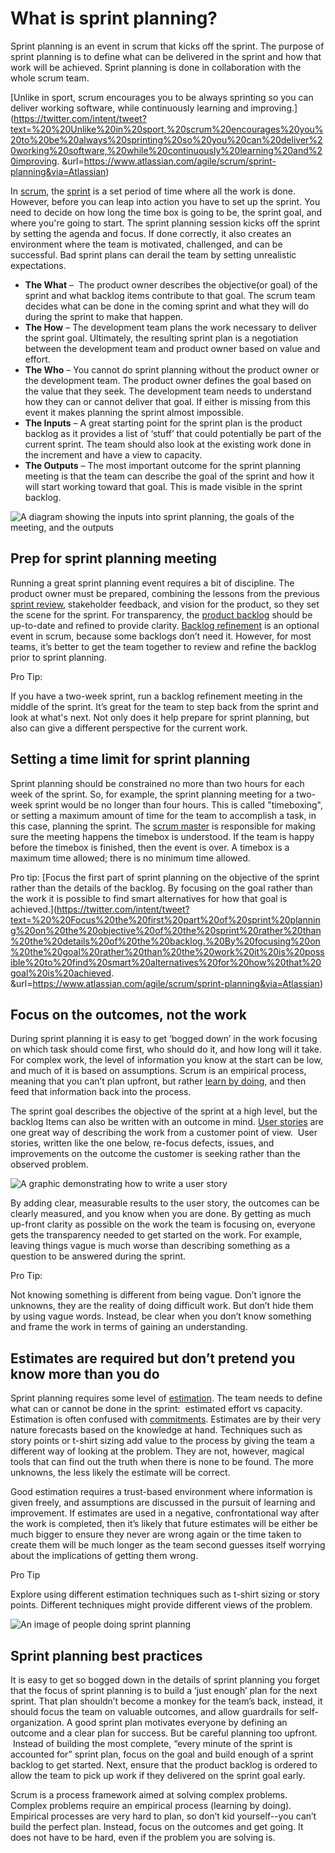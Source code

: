 # What is sprint planning?

Sprint planning is an event in scrum that kicks off the sprint. The purpose of sprint planning is to define what can be delivered in the sprint and how that work will be achieved. Sprint planning is done in collaboration with the whole scrum team.

[Unlike in sport, scrum encourages you to be always sprinting so you can deliver working software, while continuously learning and improving.](https://twitter.com/intent/tweet?text=%20%20Unlike%20in%20sport,%20scrum%20encourages%20you%20to%20be%20always%20sprinting%20so%20you%20can%20deliver%20working%20software,%20while%20continuously%20learning%20and%20improving. &url=https://www.atlassian.com/agile/scrum/sprint-planning&via=Atlassian)

In [scrum](https://www.atlassian.com/agile/scrum), the [sprint](https://www.atlassian.com/agile/scrum/sprints) is a set period of time where all the work is done. However, before you can leap into action you have to set up the sprint. You need to decide on how long the time box is going to be, the sprint goal, and where you're going to start. The sprint planning session kicks off the sprint by setting the agenda and focus. If done correctly, it also creates an environment where the team is motivated, challenged, and can be successful. Bad sprint plans can derail the team by setting unrealistic expectations.

-   **The What** –  The product owner describes the objective(or goal) of the sprint and what backlog items contribute to that goal. The scrum team decides what can be done in the coming sprint and what they will do during the sprint to make that happen.
-   **The How** – The development team plans the work necessary to deliver the sprint goal. Ultimately, the resulting sprint plan is a negotiation between the development team and product owner based on value and effort.
-   **The Who** – You cannot do sprint planning without the product owner or the development team. The product owner defines the goal based on the value that they seek. The development team needs to understand how they can or cannot deliver that goal. If either is missing from this event it makes planning the sprint almost impossible.
-   **The Inputs** – A great starting point for the sprint plan is the product backlog as it provides a list of ‘stuff’ that could potentially be part of the current sprint. The team should also look at the existing work done in the increment and have a view to capacity.
-   **The Outputs** – The most important outcome for the sprint planning meeting is that the team can describe the goal of the sprint and how it will start working toward that goal. This is made visible in the sprint backlog.

![A diagram showing the inputs into sprint planning, the goals of the meeting, and the outputs](https://wac-cdn.atlassian.com/dam/jcr:d898416a-7850-4cb8-a283-915a1f377ad6/sprint%20planning%20diagram.svg?cdnVersion=1483)

## Prep for sprint planning meeting

Running a great sprint planning event requires a bit of discipline. The product owner must be prepared, combining the lessons from the previous [sprint review](https://www.atlassian.com/agile/scrum/sprint-reviews), stakeholder feedback, and vision for the product, so they set the scene for the sprint. For transparency, the [product backlog](https://www.atlassian.com/agile/scrum/backlogs) should be up-to-date and refined to provide clarity. [Backlog refinement](https://www.atlassian.com/agile/scrum/backlog-refinement) is an optional event in scrum, because some backlogs don’t need it. However, for most teams, it’s better to get the team together to review and refine the backlog prior to sprint planning.

Pro Tip:

If you have a two-week sprint, run a backlog refinement meeting in the middle of the sprint. It’s great for the team to step back from the sprint and look at what's next. Not only does it help prepare for sprint planning, but also can give a different perspective for the current work.

## Setting a time limit for sprint planning

Sprint planning should be constrained no more than two hours for each week of the sprint. So, for example, the sprint planning meeting for a two-week sprint would be no longer than four hours. This is called "timeboxing", or setting a maximum amount of time for the team to accomplish a task, in this case, planning the sprint. The [scrum master](https://www.atlassian.com/agile/scrum/scrum-master) is responsible for making sure the meeting happens the timebox is understood. If the team is happy before the timebox is finished, then the event is over. A timebox is a maximum time allowed; there is no minimum time allowed.

Pro tip: [Focus the first part of sprint planning on the objective of the sprint rather than the details of the backlog. By focusing on the goal rather than the work it is possible to find smart alternatives for how that goal is achieved.](https://twitter.com/intent/tweet?text=%20%20Focus%20the%20first%20part%20of%20sprint%20planning%20on%20the%20objective%20of%20the%20sprint%20rather%20than%20the%20details%20of%20the%20backlog.%20By%20focusing%20on%20the%20goal%20rather%20than%20the%20work%20it%20is%20possible%20to%20find%20smart%20alternatives%20for%20how%20that%20goal%20is%20achieved. &url=https://www.atlassian.com/agile/scrum/sprint-planning&via=Atlassian)

## Focus on the outcomes, not the work

During sprint planning it is easy to get ‘bogged down’ in the work focusing on which task should come first, who should do it, and how long will it take. For complex work, the level of information you know at the start can be low, and much of it is based on assumptions. Scrum is an empirical process, meaning that you can’t plan upfront, but rather [learn by doing](https://www.atlassian.com/team-playbook/plays?attributes=customer-centricity), and then feed that information back into the process.

The sprint goal describes the objective of the sprint at a high level, but the backlog Items can also be written with an outcome in mind. [User stories](https://www.atlassian.com/agile/project-management/user-stories) are one great way of describing the work from a customer point of view.  User stories, written like the one below, re-focus defects, issues, and improvements on the outcome the customer is seeking rather than the observed problem.

![A graphic demonstrating how to write a user story](https://wac-cdn.atlassian.com/dam/jcr:808e2578-77e9-4f93-a092-32f69942984b/user%20story%20definition.svg?cdnVersion=1483)

By adding clear, measurable results to the user story, the outcomes can be clearly measured, and you know when you are done. By getting as much up-front clarity as possible on the work the team is focusing on, everyone gets the transparency needed to get started on the work. For example, leaving things vague is much worse than describing something as a question to be answered during the sprint.

Pro Tip:

Not knowing something is different from being vague. Don’t ignore the unknowns, they are the reality of doing difficult work. But don’t hide them by using vague words. Instead, be clear when you don’t know something and frame the work in terms of gaining an understanding.

## Estimates are required but don’t pretend you know more than you do

Sprint planning requires some level of [estimation](https://www.atlassian.com/agile/project-management/estimation). The team needs to define what can or cannot be done in the sprint:  estimated effort vs capacity. Estimation is often confused with [commitments](https://www.scrum.org/index.php/resources/blog/c-word-scrum-guide). Estimates are by their very nature forecasts based on the knowledge at hand. Techniques such as story points or t-shirt sizing add value to the process by giving the team a different way of looking at the problem. They are not, however, magical tools that can find out the truth when there is none to be found. The more unknowns, the less likely the estimate will be correct.

Good estimation requires a trust-based environment where information is given freely, and assumptions are discussed in the pursuit of learning and improvement. If estimates are used in a negative, confrontational way after the work is completed, then it’s likely that future estimates will be either be much bigger to ensure they never are wrong again or the time taken to create them will be much longer as the team second guesses itself worrying about the implications of getting them wrong.

Pro Tip

Explore using different estimation techniques such as t-shirt sizing or story points. Different techniques might provide different views of the problem.

![An image of people doing sprint planning](https://wac-cdn.atlassian.com/dam/jcr:d0ef5d7d-cc92-49cb-9f71-4cbcb09725d8/sprint%20planning%20image.svg?cdnVersion=1483)

## Sprint planning best practices

It is easy to get so bogged down in the details of sprint planning you forget that the focus of sprint planning is to build a ‘just enough’ plan for the next sprint. That plan shouldn’t become a monkey for the team’s back, instead, it should focus the team on valuable outcomes, and allow guardrails for self-organization. A good sprint plan motivates everyone by defining an outcome and a clear plan for success. But be careful planning too upfront.  Instead of building the most complete, “every minute of the sprint is accounted for” sprint plan, focus on the goal and build enough of a sprint backlog to get started. Next, ensure that the product backlog is ordered to allow the team to pick up work if they delivered on the sprint goal early.

Scrum is a process framework aimed at solving complex problems. Complex problems require an empirical process (learning by doing). Empirical processes are very hard to plan, so don’t kid yourself--you can’t build the perfect plan. Instead, focus on the outcomes and get going. It does not have to be hard, even if the problem you are solving is.
